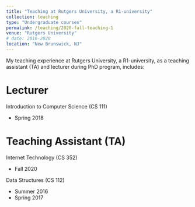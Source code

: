 ```yaml
---
title: "Teaching at Rutgers University, a R1-university"
collection: teaching
type: "Undergraduate courses"
permalink: /teaching/2020-fall-teaching-1
venue: "Rutgers University"
# date: 2016-2020
location: "New Brunswick, NJ"
---
```


My teaching experience at Rutgers University, a R1-university, as a teaching assistant (TA) and lecturer during PhD program, includes:

Lecturer
======

Introduction to Computer Science (CS 111)
- Spring 2018

Teaching Assistant (TA)
======


Internet Technology (CS 352)
- Fall 2020


Data Structures (CS 112)
- Summer 2016 
- Spring 2017